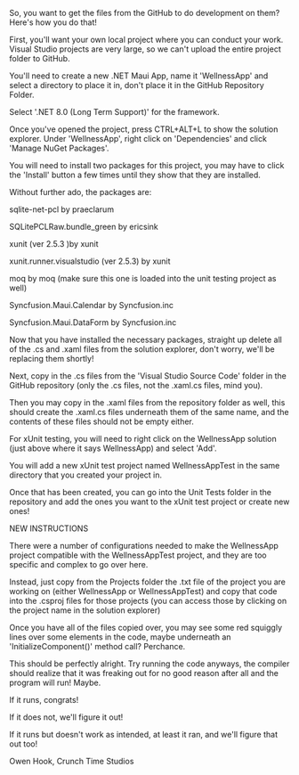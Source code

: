 So, you want to get the files from the GitHub to do development on them? Here's how you do that!

First, you'll want your own local project where you can conduct your work. Visual Studio projects are very large, so we can't upload the entire project folder to GitHub.

You'll need to create a new .NET Maui App, name it 'WellnessApp' and select a directory to place it in, don't place it in the GitHub Repository Folder.

Select '.NET 8.0 (Long Term Support)' for the framework.

Once you've opened the project, press CTRL+ALT+L to show the solution explorer. Under 'WellnessApp', right click on 'Dependencies' and click 'Manage NuGet Packages'.

You will need to install two packages for this project, you may have to click the 'Install' button a few times until they show that they are installed.

Without further ado, the packages are:

sqlite-net-pcl by praeclarum

SQLitePCLRaw.bundle_green by ericsink

xunit (ver 2.5.3 )by xunit

xunit.runner.visualstudio (ver 2.5.3) by xunit

moq by moq (make sure this one is loaded into the unit testing project as well)

Syncfusion.Maui.Calendar by Syncfusion.inc

Syncfusion.Maui.DataForm by Syncfusion.inc

Now that you have installed the necessary packages, straight up delete all of the .cs and .xaml files from the solution explorer, don't worry, we'll be replacing them shortly!

Next, copy in the .cs files from the 'Visual Studio Source Code' folder in the GitHub repository (only the .cs files, not the .xaml.cs files, mind you).

Then you may copy in the .xaml files from the repository folder as well, this should create the .xaml.cs files underneath them of the same name, and the contents of these files should not be empty either.

For xUnit testing, you will need to right click on the WellnessApp solution (just above where it says WellnessApp) and select 'Add'.

You will add a new xUnit test project named WellnessAppTest in the same directory that you created your project in.

Once that has been created, you can go into the Unit Tests folder in the repository and add the ones you want to the xUnit test project or create new ones!

NEW INSTRUCTIONS

There were a number of configurations needed to make the WellnessApp project compatible with the WellnessAppTest project, and they are too specific and complex to go over here.

Instead, just copy from the Projects folder the .txt file of the project you are working on (either WellnessApp or WellnessAppTest) and copy that code into the .csproj files for those projects (you can access those by clicking on the project name in the solution explorer)

Once you have all of the files copied over, you may see some red squiggly lines over some elements in the code, maybe underneath an 'InitializeComponent()' method call? Perchance.

This should be perfectly alright. Try running the code anyways, the compiler should realize that it was freaking out for no good reason after all and the program will run! Maybe.

If it runs, congrats!

If it does not, we'll figure it out!

If it runs but doesn't work as intended, at least it ran, and we'll figure that out too!

Owen Hook, Crunch Time Studios
